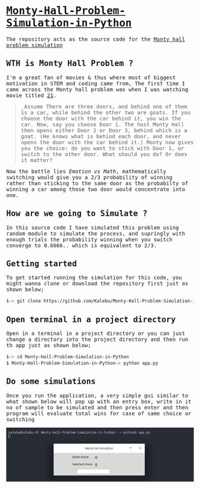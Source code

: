 <samp>
  
# [Monty-Hall-Problem-Simulation-in-Python](https://kalebujordan.dev/simulate-monty-hall-problem-using-python/)

The repository  acts as the source code for the [Monty hall problem simulation](https://kalebujordan.dev/simulate-monty-hall-problem-using-python/)


WTH is Monty Hall Problem ?
-----------------------------
I'm a great fan of movies & thus where most of biggest motivation in STEM and coding came from, The first time I came across the Monty hall problem was when I was watching movie titled [21](https://en.wikipedia.org/wiki/21_(2008_film)).

  
>_Assume There are three doors, and behind one of them is a car, while behind the other two are goats. If you choose the door with the car behind it, you win the car. Now, say you choose Door 1. The host Monty Hall then opens either Door 2 or Door 3, behind which is a goat. (He knows what is behind each door, and never opens the door with the car behind it.) Monty now gives you the choice: do you want to stick with Door 1, or switch to the other door. What should you do? Or does it matter?

Now the battle lies *Emotion vs Math*, mathematically switching would give you a 2/3 probability of winning rather than sticking to the same door as the probabilty of winning a car among those two door would concentrate into one.


How are we going to Simulate ?
-------------------------------
In this source code I have simulated this problem using random module to simulate the process, and supringly with enough trials the probability winning when you switch converge to 0.6666.. which is equivalent to 2/3.


Getting started
-----------------
To get started running the simulation for this code, you might wanna clone or download the repository first just as shown below;

```bash
$-> git clone https://github.com/Kalebu/Monty-Hall-Problem-Simulation-in-Python

```

Open terminal in a project directory
------------------------------------

Open in a terminal in a project directory or you can just change a directory into the project directory and then run th app just as shown below;

```bash
$-> cd Monty-Hall-Problem-Simulation-in-Python
$ Monty-Hall-Problem-Simulation-in-Python-> python app.py
```

Do some simulations 
-------------------------
Once you run the application, a very simple gui similar to what shown below will pop up with an entry box, write in it no of sample to be simulated and then press enter and then program will evaluate total wins for case of same choice or switching 

![](app.png)


